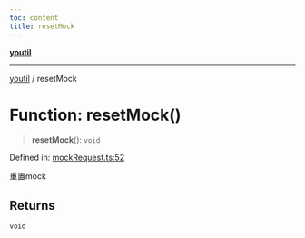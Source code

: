 ```yaml
---
toc: content
title: resetMock
---
```

[**youtil**](../README.md)

***

[youtil](../globals.md) / resetMock

# Function: resetMock()

> **resetMock**(): `void`

Defined in: [mockRequest.ts:52](https://github.com/sxei/youtil/blob/0455fcfbe53956d21f737c88dfe47107d25db202/src/mockRequest.ts#L52)

重置mock

## Returns

`void`
